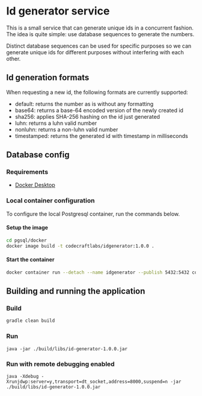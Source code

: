 # Id generator service #

This is a small service that can generate unique ids in a concurrent fashion. The idea is quite simple: use database sequences
to generate the numbers.

Distinct database sequences can be used for specific purposes so we can generate unique ids for different purposes without
interfering with each other.

## Id generation formats

When requesting a new id, the following formats are currently supported:
- default: returns the number as is without any formatting
- base64: returns a base-64 encoded version of the newly created id
- sha256: applies SHA-256 hashing on the id just generated
- luhn: returns a luhn valid number
- nonluhn: returns a non-luhn valid number
- timestamped: returns the generated id with timestamp in milliseconds

## Database config ##

### Requirements ###

* [Docker Desktop](https://www.docker.com/products/docker-desktop/)

### Local container configuration ###
To configure the local Postgresql container, run the commands below.

#### Setup the image
```bash
cd pgsql/docker
docker image build -t codecraftlabs/idgenerator:1.0.0 .
```

#### Start the container
```bash
docker container run --detach --name idgenerator --publish 5432:5432 codecraftlabs/idgenerator:1.0.0
```

## Building and running the application

### Build
```bash
gradle clean build
```

### Run

```shell
java -jar ./build/libs/id-generator-1.0.0.jar
```

### Run with remote debugging enabled 

```shell
java -Xdebug -Xrunjdwp:server=y,transport=dt_socket,address=8000,suspend=n -jar ./build/libs/id-generator-1.0.0.jar
```